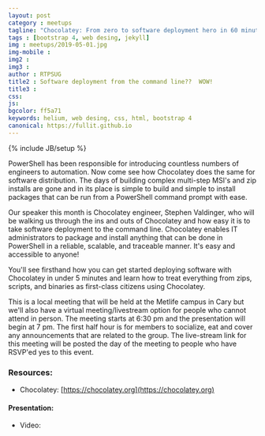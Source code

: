 ```yaml
---
layout: post
category : meetups
tagline: "Chocolatey: From zero to software deployment hero in 60 minutes!"
tags : [bootstrap 4, web desing, jekyll]
img : meetups/2019-05-01.jpg
img-mobile : 
img2 : 
img3 : 
author : RTPSUG
title2 : Software deployment from the command line??  WOW!
title3 : 
css: 
js: 
bgcolor: ff5a71
keywords: helium, web desing, css, html, bootstrap 4
canonical: https://fullit.github.io
---
```

{% include JB/setup %}

PowerShell has been responsible for introducing countless numbers of engineers to automation. Now come see how Chocolatey does the same for software distribution. The days of building complex multi-step MSI's and zip installs are gone and in its place is simple to build and simple to install packages that can be run from a PowerShell command prompt with ease.

<!--more-->

Our speaker this month is Chocolatey engineer, Stephen Valdinger, who will be walking us through the ins and outs of Chocolatey and how easy it is to take software deployment to the command line. Chocolatey enables IT administrators to package and install anything that can be done in PowerShell in a reliable, scalable, and traceable manner. It's easy and accessible to anyone!

You'll see firsthand how you can get started deploying software with Chocolatey in under 5 minutes and learn how to treat everything from zips, scripts, and binaries as first-class citizens using Chocolatey.

This is a local meeting that will be held at the Metlife campus in Cary but we'll also have a virtual meeting/livestream option for people who cannot attend in person. The meeting starts at 6:30 pm and the presentation will begin at 7 pm. The first half hour is for members to socialize, eat and cover any announcements that are related to the group. The live-stream link for this meeting will be posted the day of the meeting to people who have RSVP'ed yes to this event.


### Resources:
- Chocolatey: [https://chocolatey.org](https://chocolatey.org)

#### Presentation:
- Video: 

